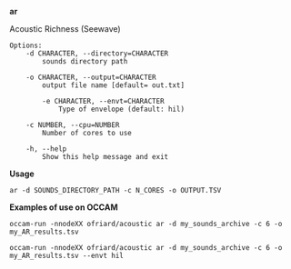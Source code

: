 **ar**

Acoustic Richness (Seewave)

```
Options:
	-d CHARACTER, --directory=CHARACTER
		sounds directory path

	-o CHARACTER, --output=CHARACTER
		output file name [default= out.txt]

        -e CHARACTER, --envt=CHARACTER
	        Type of envelope (default: hil)

	-c NUMBER, --cpu=NUMBER
		Number of cores to use

	-h, --help
		Show this help message and exit
```


**Usage**
```
ar -d SOUNDS_DIRECTORY_PATH -c N_CORES -o OUTPUT.TSV
```

**Examples of use on OCCAM**
```
occam-run -nnodeXX ofriard/acoustic ar -d my_sounds_archive -c 6 -o my_AR_results.tsv

occam-run -nnodeXX ofriard/acoustic ar -d my_sounds_archive -c 6 -o my_AR_results.tsv --envt hil
```

